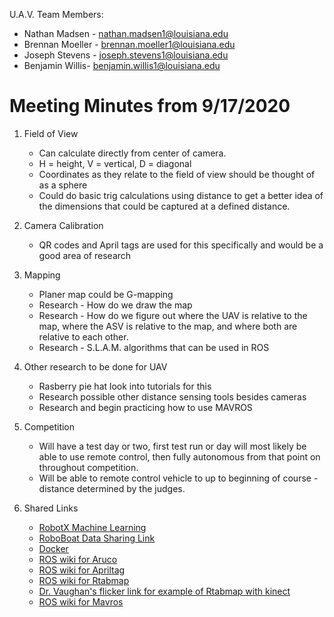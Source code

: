 U.A.V. Team Members:
-   Nathan Madsen -  [nathan.madsen1@louisiana.edu](mailto:nathan.madsen1@louisiana.edu)
-   Brennan Moeller -  [brennan.moeller1@louisiana.edu](mailto:brennan.moeller1@louisiana.edu) 
-   Joseph Stevens -  [joseph.stevens1@louisiana.edu](mailto:joseph.stevens1@louisiana.edu)
-   Benjamin Willis-  [benjamin.willis1@louisiana.edu](mailto:benjamin.willis1@louisiana.edu)

# Meeting Minutes from 9/17/2020

 1) Field of View 
	* Can calculate directly from center of camera. 
	* H = height, V = vertical, D = diagonal 
	* Coordinates as they relate to the field of view should be thought of as a sphere
	* Could do basic trig calculations using distance to get a better idea of the dimensions that could be captured at a defined distance. 

2) Camera Calibration 
	* QR codes and April tags are used for this specifically and would be a good area of research

3) Mapping 
	* Planer map could be G-mapping 
	* Research - How do we draw the map
	* Research - How do we figure out where the UAV is relative to the map, where the ASV is relative to the map, and where both are relative to each other.
	* Research -  S.L.A.M. algorithms that can be used in ROS

4) Other research to be done for UAV
	* Rasberry pie hat look into tutorials for this
	* Research possible other distance sensing tools besides cameras
	* Research and begin practicing how to use MAVROS 

5) Competition
	* Will have a test day or two, first test run or day will most likely be able to use remote control, then fully autonomous from that point on throughout competition.
	* Will be able to remote control vehicle to up to beginning of course - distance determined by the judges.

6) Shared Links
	* [RobotX Machine Learning](https://github.com/CRAWlab/RobotX---Machine-Learning)
	* [RoboBoat Data Sharing Link](https://roboboat.org/data-sharing/)
	* [Docker](https://github.com/Tiryoh/docker_ros-desktop-vnc)
	* [ROS wiki for Aruco](http://wiki.ros.org/aruco_ros)
	* [ROS wiki for Apriltag](http://wiki.ros.org/apriltag_ros)
	* [ROS wiki for Rtabmap](http://wiki.ros.org/rtabmap_ros)
	* [Dr. Vaughan's flicker link for example of Rtabmap with kinect](https://flic.kr/p/2iJgejW)
	* [ROS wiki for Mavros](http://wiki.ros.org/mavros)